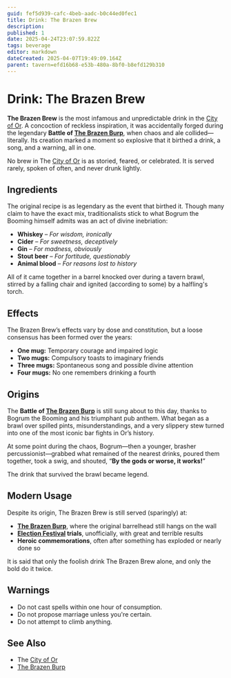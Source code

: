 ```yaml
---
guid: fef5d939-cafc-4beb-aadc-b0c44ed0fec1
title: Drink: The Brazen Brew
description: 
published: 1
date: 2025-04-24T23:07:59.822Z
tags: beverage
editor: markdown
dateCreated: 2025-04-07T19:49:09.164Z
parent: tavern=efd16b68-e53b-480a-8bf0-b8efd129b310
---
```


# Drink: The Brazen Brew

**The Brazen Brew** is the most infamous and unpredictable drink in the [City of Or](/geography/settlement/city/city-of-or.md). A concoction of reckless inspiration, it was accidentally forged during the legendary **Battle of [The Brazen Burp](/geography/settlement/city/city-of-or/shop/the-brazen-burp.md)**, when chaos and ale collided—literally. Its creation marked a moment so explosive that it birthed a drink, a song, and a warning, all in one.

No brew in The [City of Or](/geography/settlement/city/city-of-or.md) is as storied, feared, or celebrated. It is served rarely, spoken of often, and never drunk lightly.

## Ingredients
The original recipe is as legendary as the event that birthed it. Though many claim to have the exact mix, traditionalists stick to what Bogrum the Booming himself admits was an act of divine inebriation:

- **Whiskey** – *For wisdom, ironically*  
- **Cider** – *For sweetness, deceptively*  
- **Gin** – *For madness, obviously*  
- **Stout beer** – *For fortitude, questionably*  
- **Animal blood** – *For reasons lost to history*

All of it came together in a barrel knocked over during a tavern brawl, stirred by a falling chair and ignited (according to some) by a halfling's torch.

## Effects
The Brazen Brew’s effects vary by dose and constitution, but a loose consensus has been formed over the years:

- **One mug:** Temporary courage and impaired logic  
- **Two mugs:** Compulsory toasts to imaginary friends  
- **Three mugs:** Spontaneous song and possible divine attention  
- **Four mugs:** No one remembers drinking a fourth

## Origins
The **Battle of [The Brazen Burp](/geography/settlement/city/city-of-or/shop/the-brazen-burp.md)** is still sung about to this day, thanks to Bogrum the Booming and his triumphant pub anthem. What began as a brawl over spilled pints, misunderstandings, and a very slippery stew turned into one of the most iconic bar fights in Or’s history.

At some point during the chaos, Bogrum—then a younger, brasher percussionist—grabbed what remained of the nearest drinks, poured them together, took a swig, and shouted, “**By the gods or worse, it works!**”

The drink that survived the brawl became legend.

## Modern Usage
Despite its origin, The Brazen Brew is still served (sparingly) at:

- **[The Brazen Burp](/geography/settlement/city/city-of-or/shop/the-brazen-burp.md)**, where the original barrelhead still hangs on the wall  
- **[Election Festival](/generated/20250501/festival/election-festival.md) trials**, unofficially, with great and terrible results  
- **Heroic commemorations**, often after something has exploded or nearly done so

It is said that only the foolish drink The Brazen Brew alone, and only the bold do it twice.

## Warnings
- Do not cast spells within one hour of consumption.  
- Do not propose marriage unless you're certain.  
- Do not attempt to climb anything.

## See Also
- The [City of Or](/geography/settlement/city/city-of-or.md)  
- [The Brazen Burp](/geography/settlement/city/city-of-or/shop/the-brazen-burp.md)
